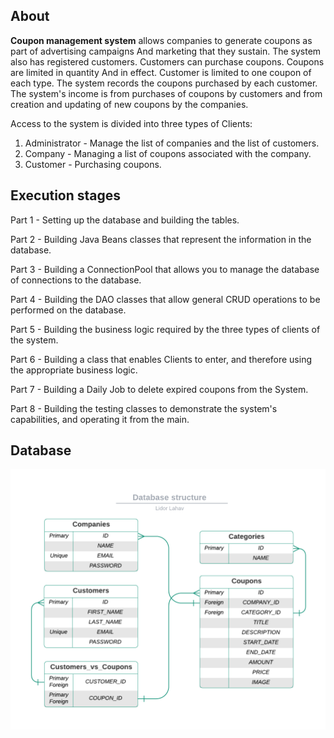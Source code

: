 ## About

**Coupon management system** allows companies to generate coupons as part of advertising campaigns
And marketing that they sustain.
The system also has registered customers. Customers can purchase coupons. Coupons are limited in quantity
And in effect. Customer is limited to one coupon of each type.
The system records the coupons purchased by each customer.
The system's income is from purchases of coupons by customers and from creation and updating of new coupons by the companies.

Access to the system is divided into three types of Clients:
1. Administrator - Manage the list of companies and the list of customers.
2. Company - Managing a list of coupons associated with the company.
3. Customer - Purchasing coupons.


## Execution stages

  Part 1 - Setting up the database and building the tables.
  
  Part 2 - Building Java Beans classes that represent the information in the database.
  
  Part 3 - Building a ConnectionPool that allows you to manage the database of connections to the database.
  
  Part 4 - Building the DAO classes that allow general CRUD operations to be performed on the database.
  
  Part 5 - Building the business logic required by the three types of clients of the system.
  
  Part 6 - Building a class that enables Clients to enter, and therefore using the appropriate business logic.
  
  Part 7 - Building a Daily Job to delete expired coupons from the System.
  
  Part 8 - Building the testing classes to demonstrate the system's capabilities, and operating it from the main.


## Database


![Database structure](https://github.com/LidorLahav/Coupon-System/blob/master/Images/Database-structure.png?raw=true)
